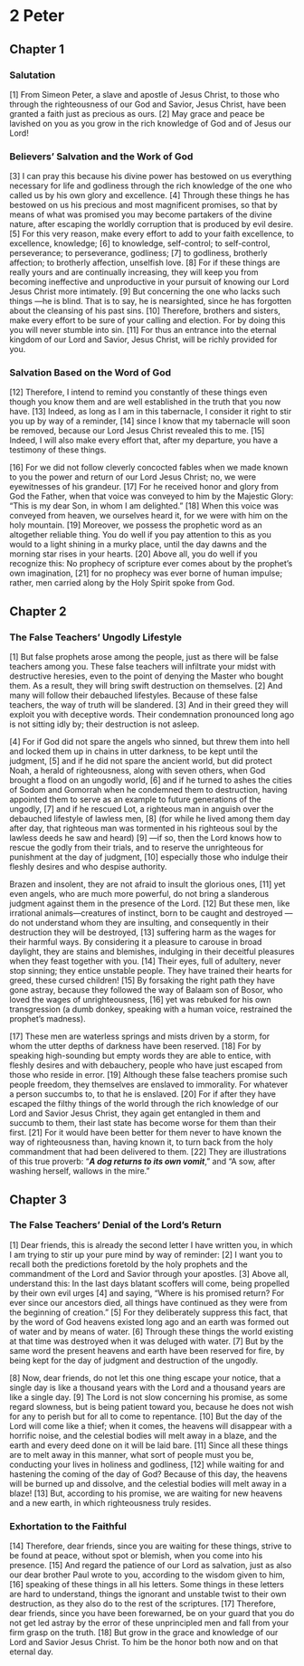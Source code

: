 # 2 Peter

## Chapter 1

### Salutation

[1] From Simeon Peter, a slave and apostle of Jesus Christ, to those who through the righteousness of our God and Savior, Jesus Christ, have been granted a faith just as precious as ours.
[2] May grace and peace be lavished on you as you grow in the rich knowledge of God and of Jesus our Lord!

### Believers’ Salvation and the Work of God

[3] I can pray this because his divine power has bestowed on us everything necessary for life and godliness through the rich knowledge of the one who called us by his own glory and excellence.
[4] Through these things he has bestowed on us his precious and most magnificent promises, so that by means of what was promised you may become partakers of the divine nature, after escaping the worldly corruption that is produced by evil desire.
[5] For this very reason, make every effort to add to your faith excellence, to excellence, knowledge;
[6] to knowledge, self-control; to self-control, perseverance; to perseverance, godliness;
[7] to godliness, brotherly affection; to brotherly affection, unselfish love.
[8] For if these things are really yours and are continually increasing, they will keep you from becoming ineffective and unproductive in your pursuit of knowing our Lord Jesus Christ more intimately.
[9] But concerning the one who lacks such things —he is blind. That is to say, he is nearsighted, since he has forgotten about the cleansing of his past sins.
[10] Therefore, brothers and sisters, make every effort to be sure of your calling and election. For by doing this you will never stumble into sin.
[11] For thus an entrance into the eternal kingdom of our Lord and Savior, Jesus Christ, will be richly provided for you.

### Salvation Based on the Word of God

[12] Therefore, I intend to remind you constantly of these things even though you know them and are well established in the truth that you now have.
[13] Indeed, as long as I am in this tabernacle, I consider it right to stir you up by way of a reminder,
[14] since I know that my tabernacle will soon be removed, because our Lord Jesus Christ revealed this to me.
[15] Indeed, I will also make every effort that, after my departure, you have a testimony of these things.

[16] For we did not follow cleverly concocted fables when we made known to you the power and return of our Lord Jesus Christ; no, we were eyewitnesses of his grandeur.
[17] For he received honor and glory from God the Father, when that voice was conveyed to him by the Majestic Glory: “This is my dear Son, in whom I am delighted.”
[18] When this voice was conveyed from heaven, we ourselves heard it, for we were with him on the holy mountain.
[19] Moreover, we possess the prophetic word as an altogether reliable thing. You do well if you pay attention to this as you would to a light shining in a murky place, until the day dawns and the morning star rises in your hearts.
[20] Above all, you do well if you recognize this: No prophecy of scripture ever comes about by the prophet’s own imagination,
[21] for no prophecy was ever borne of human impulse; rather, men carried along by the Holy Spirit spoke from God.

## Chapter 2

### The False Teachers’ Ungodly Lifestyle

[1] But false prophets arose among the people, just as there will be false teachers among you. These false teachers will infiltrate your midst with destructive heresies, even to the point of denying the Master who bought them. As a result, they will bring swift destruction on themselves.
[2] And many will follow their debauched lifestyles. Because of these false teachers, the way of truth will be slandered.
[3] And in their greed they will exploit you with deceptive words. Their condemnation pronounced long ago is not sitting idly by; their destruction is not asleep.

[4] For if God did not spare the angels who sinned, but threw them into hell and locked them up in chains in utter darkness, to be kept until the judgment,
[5] and if he did not spare the ancient world, but did protect Noah, a herald of righteousness, along with seven others, when God brought a flood on an ungodly world,
[6] and if he turned to ashes the cities of Sodom and Gomorrah when he condemned them to destruction, having appointed them to serve as an example to future generations of the ungodly,
[7] and if he rescued Lot, a righteous man in anguish over the debauched lifestyle of lawless men,
[8] (for while he lived among them day after day, that righteous man was tormented in his righteous soul by the lawless deeds he saw and heard)
[9] —if so, then the Lord knows how to rescue the godly from their trials, and to reserve the unrighteous for punishment at the day of judgment,
[10] especially those who indulge their fleshly desires and who despise authority.

Brazen and insolent, they are not afraid to insult the glorious ones,
[11] yet even angels, who are much more powerful, do not bring a slanderous judgment against them in the presence of the Lord.
[12] But these men, like irrational animals—creatures of instinct, born to be caught and destroyed —do not understand whom they are insulting, and consequently in their destruction they will be destroyed,
[13] suffering harm as the wages for their harmful ways. By considering it a pleasure to carouse in broad daylight, they are stains and blemishes, indulging in their deceitful pleasures when they feast together with you.
[14] Their eyes, full of adultery, never stop sinning; they entice unstable people. They have trained their hearts for greed, these cursed children!
[15] By forsaking the right path they have gone astray, because they followed the way of Balaam son of Bosor, who loved the wages of unrighteousness,
[16] yet was rebuked for his own transgression (a dumb donkey, speaking with a human voice, restrained the prophet’s madness).

[17] These men are waterless springs and mists driven by a storm, for whom the utter depths of darkness have been reserved.
[18] For by speaking high-sounding but empty words they are able to entice, with fleshly desires and with debauchery, people who have just escaped from those who reside in error.
[19] Although these false teachers promise such people freedom, they themselves are enslaved to immorality. For whatever a person succumbs to, to that he is enslaved.
[20] For if after they have escaped the filthy things of the world through the rich knowledge of our Lord and Savior Jesus Christ, they again get entangled in them and succumb to them, their last state has become worse for them than their first.
[21] For it would have been better for them never to have known the way of righteousness than, having known it, to turn back from the holy commandment that had been delivered to them.
[22] They are illustrations of this true proverb: “**_A dog returns to its own vomit_**,” and “A sow, after washing herself, wallows in the mire.”

## Chapter 3

### The False Teachers’ Denial of the Lord’s Return

[1] Dear friends, this is already the second letter I have written you, in which I am trying to stir up your pure mind by way of reminder:
[2] I want you to recall both the predictions foretold by the holy prophets and the commandment of the Lord and Savior through your apostles.
[3] Above all, understand this: In the last days blatant scoffers will come, being propelled by their own evil urges
[4] and saying, “Where is his promised return? For ever since our ancestors died, all things have continued as they were from the beginning of creation.”
[5] For they deliberately suppress this fact, that by the word of God heavens existed long ago and an earth was formed out of water and by means of water.
[6] Through these things the world existing at that time was destroyed when it was deluged with water.
[7] But by the same word the present heavens and earth have been reserved for fire, by being kept for the day of judgment and destruction of the ungodly.

[8] Now, dear friends, do not let this one thing escape your notice, that a single day is like a thousand years with the Lord and a thousand years are like a single day.
[9] The Lord is not slow concerning his promise, as some regard slowness, but is being patient toward you, because he does not wish for any to perish but for all to come to repentance.
[10] But the day of the Lord will come like a thief; when it comes, the heavens will disappear with a horrific noise, and the celestial bodies will melt away in a blaze, and the earth and every deed done on it will be laid bare.
[11] Since all these things are to melt away in this manner, what sort of people must you be, conducting your lives in holiness and godliness,
[12] while waiting for and hastening the coming of the day of God? Because of this day, the heavens will be burned up and dissolve, and the celestial bodies will melt away in a blaze!
[13] But, according to his promise, we are waiting for new heavens and a new earth, in which righteousness truly resides.

### Exhortation to the Faithful

[14] Therefore, dear friends, since you are waiting for these things, strive to be found at peace, without spot or blemish, when you come into his presence.
[15] And regard the patience of our Lord as salvation, just as also our dear brother Paul wrote to you, according to the wisdom given to him,
[16] speaking of these things in all his letters. Some things in these letters are hard to understand, things the ignorant and unstable twist to their own destruction, as they also do to the rest of the scriptures.
[17] Therefore, dear friends, since you have been forewarned, be on your guard that you do not get led astray by the error of these unprincipled men and fall from your firm grasp on the truth.
[18] But grow in the grace and knowledge of our Lord and Savior Jesus Christ. To him be the honor both now and on that eternal day.

